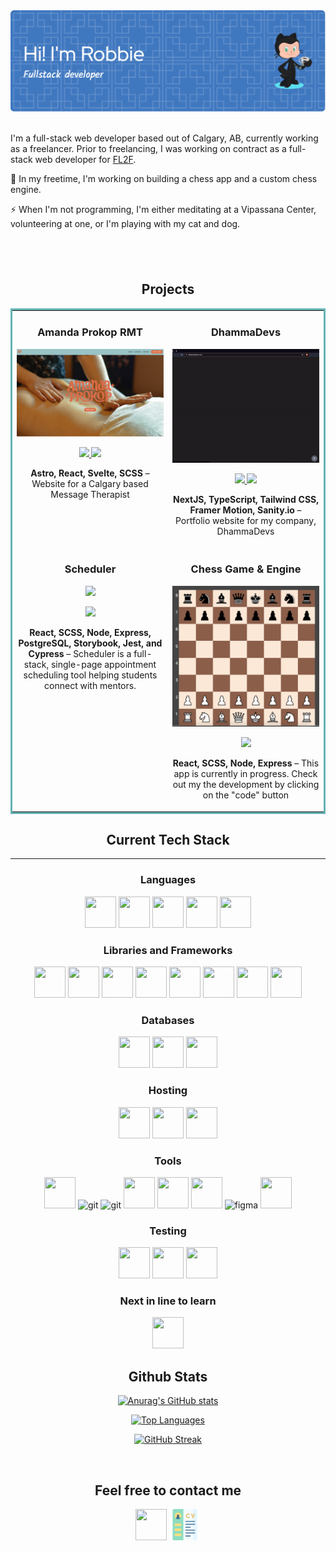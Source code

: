 <div align="center">
<img src="github-header-image.png"/> 
</br>
</br>

<div align="left">
<p align="left">I'm a full-stack web developer based out of Calgary, AB, currently working as a freelancer. Prior to freelancing, I was working on contract as a full-stack web developer for <a href="https://www.fl2f.ca/home">FL2F</a>. </p>

🌱 In my freetime, I'm working on building a chess app and a custom chess engine.

⚡ When I'm not programming, I'm either meditating at a Vipassana Center, volunteering at one, or I'm playing with my cat and dog.

</div>

## </br>

<section align="center">
<h2>Projects</h2>
<table bordercolor="#66b2b2">
  <tr>
    <td width="50%" valign="top">
      <h3>Amanda Prokop RMT</h3>

![](https://github.com/RobbieProkop/amanda-2023/blob/master/public/assets/originals/Screenshot%202023-05-31%20at%2016.56.43.png)

<!-- ![](https://user-images.githubusercontent.com/101907461/221061539-22206763-6b12-44df-b094-91401964bd32.png) -->

  <p>
  <a href="https://github.com/RobbieProkop/amanda-2023" target="_blank">
    <img src="https://img.shields.io/badge/Code-black?style=for-the-badge&logo=github">
  </a>
  <a href="https://amandaprokop.com" target="_blank">
    <img src="https://img.shields.io/badge/Website-3880FF?style=for-the-badge&logoColor=white">

  </a>
      </p>
        <p><strong>Astro, React, Svelte, SCSS</strong> – Website for a Calgary based Message Therapist</p>
    </td>
    <td width="50%" valign="top">

<h3>DhammaDevs</h3>

<!-- ![](https://github.com/RobbieProkop/portfolio/blob/master/asset/images/portfolio-gif.gif) -->
<img src="https://github.com/RobbieProkop/portfolio/blob/master/asset/images/portfolio-gif.gif" max-height= "235">

  <p>
  <a href="https://github.com/RobbieProkop/portfolio" target="_blank">
    <img src="https://img.shields.io/badge/Code-black?style=for-the-badge&logo=github">
  </a>
  <a href="https://dhammadevs.com" target="_blank">
    <img src="https://img.shields.io/badge/Website-3880FF?style=for-the-badge&logoColor=white">

  </a>
      </p>
        <p><strong>NextJS, TypeScript, Tailwind CSS, Framer Motion, Sanity.io</strong> – Portfolio website for my company, DhammaDevs</p>
    </td>
    
  </tr>

  <tr>
<td width="50%" valign="top">
      <h3>Scheduler</h3>

![](https://user-images.githubusercontent.com/101907461/198912461-d302a858-0a79-4715-a114-9e8de5a9cc49.png)

  <p>
  <a href="https://github.com/RobbieProkop/scheduler" target="_blank">
    <img src="https://img.shields.io/badge/Code-black?style=for-the-badge&logo=github">

  </a>
      </p>
        <p><strong> React, SCSS, Node, Express, PostgreSQL, Storybook, Jest, and Cypress</strong> – Scheduler is a full-stack, single-page appointment scheduling tool helping students connect with mentors.</p>
    </td>

<td width="50%" valign="top">
      <h3>Chess Game & Engine</h3>

<!-- ![](https://github.com/RobbieProkop/chess/blob/master/frontend/public/assets/chess.png) -->

<img src="https://github.com/RobbieProkop/chess/blob/master/frontend/public/assets/chess.png" max-height= "220">
  <p>
  <a href="https://github.com/RobbieProkop/chess" target="_blank">
    <img src="https://img.shields.io/badge/Code-black?style=for-the-badge&logo=github">
  </a>
      </p>
        <p><strong>React, SCSS, Node, Express</strong> – This app is currently in progress. Check out my the development by clicking on the "code" button</p>
    </td>

  </tr>
</table>
</section>

## Current Tech Stack

---

### Languages

<!-- Vanilla JS -->
<img src="https://cdn.jsdelivr.net/gh/devicons/devicon/icons/javascript/javascript-plain.svg" width="50" height="50"/> 
<!-- TypeScript -->
<img src="https://cdn.jsdelivr.net/gh/devicons/devicon/icons/typescript/typescript-original.svg" width="50" height="50"/> 
<!-- HTML -->
<img src="https://cdn.jsdelivr.net/gh/devicons/devicon/icons/html5/html5-original-wordmark.svg" width="50" height="50"/> 
<!-- CSS -->
<img src="https://cdn.jsdelivr.net/gh/devicons/devicon/icons/css3/css3-original-wordmark.svg" width="50" height="50"/> 
<!-- SASS-->
<img src="https://cdn.jsdelivr.net/gh/devicons/devicon/icons/sass/sass-original.svg" width="50" height="50"/>

</br>

### Libraries and Frameworks

<!-- react -->
<img src="https://cdn.jsdelivr.net/gh/devicons/devicon/icons/react/react-original-wordmark.svg"  width="50" height="50"/>
<!-- Next JS -->
<img src="https://skillicons.dev/icons?i=next" width="50" height="50" />
<!-- Astro -->
<img src="https://skillicons.dev/icons?i=astro" width="50" height="50" />
<!-- Redux -->
<img src="https://cdn.jsdelivr.net/gh/devicons/devicon/icons/redux/redux-original.svg" width="50" height="50"/>
<!--node JS  -->
<img src="https://skillicons.dev/icons?i=nodejs" width="50" height="50" /> 
<!-- express -->
<img src="https://skillicons.dev/icons?i=express" width="50" height="50"/>
<!-- tailwind -->
<img src="https://www.vectorlogo.zone/logos/tailwindcss/tailwindcss-icon.svg" width="50" height="50"/> 
<!-- Bootstrap -->
<img src="https://cdn.jsdelivr.net/gh/devicons/devicon/icons/bootstrap/bootstrap-plain-wordmark.svg" width="50" height="50"/>

</br>

### Databases

<!-- postgres -->
<img src="https://cdn.jsdelivr.net/gh/devicons/devicon/icons/postgresql/postgresql-plain-wordmark.svg" width="50" height="50" /> 
<!-- mysql -->
<img src="https://skillicons.dev/icons?i=mysql" width="50" height="50" /> 
<!-- mongoDB -->
<img src="https://skillicons.dev/icons?i=mongo" width="50" height="50" />

</br>

### Hosting

<!-- heroku -->
<img src="https://cdn.jsdelivr.net/gh/devicons/devicon/icons/heroku/heroku-plain-wordmark.svg"  width="50" height="50"/>
<!-- Netlify -->
<img src="https://www.vectorlogo.zone/logos/netlify/netlify-icon.svg"  width="50" height="50"/>
<!-- google cloud -->
<img src="https://skillicons.dev/icons?i=googlecloud"  width="50" height="50"/>

</br>

### Tools

<!-- VSCode -->
<img src="https://cdn.jsdelivr.net/gh/devicons/devicon/icons/vscode/vscode-original-wordmark.svg"  width="50" height="50"/>
<!-- git -->
<img src="https://skillicons.dev/icons?i=git" alt="git" width="50" height="50"/>
<!-- github -->
<img src="https://skillicons.dev/icons?i=github" alt="git" width="50" height="50"/>
<!-- npm -->
<img src="https://cdn.jsdelivr.net/gh/devicons/devicon/icons/npm/npm-original-wordmark.svg" width="50" height="50" /> 
<!-- docker -->
<img src="https://cdn.jsdelivr.net/gh/devicons/devicon/icons/docker/docker-original-wordmark.svg" width="50" height="50" /> 
<!-- json -->
<img src="https://www.vectorlogo.zone/logos/json/json-ar21.svg" width="50" height="50" /> 
<!-- Figma -->
<img src="https://www.vectorlogo.zone/logos/figma/figma-icon.svg" alt="figma" width="50" height="50"/>
<!-- wordpress -->
<img src="https://skillicons.dev/icons?i=wordpress" width="50" height="50" />

</br>

### Testing

<!-- Jest -->
<img src="https://cdn.jsdelivr.net/gh/devicons/devicon/icons/jest/jest-plain.svg" width="50" height="50"/> 
<!-- Mocha Chai -->
<img src="https://cdn.jsdelivr.net/gh/devicons/devicon/icons/mocha/mocha-plain.svg" width="50" height="50" />
<!-- storybook -->
<img src="https://cdn.jsdelivr.net/gh/devicons/devicon/icons/storybook/storybook-original.svg"  width="50" height="50"/>

### Next in line to learn

<!-- Python -->
<img src="https://cdn.jsdelivr.net/gh/devicons/devicon/icons/python/python-original-wordmark.svg" width="50" height="50" />

</br>

## Github Stats

[![Anurag's GitHub stats](https://github-readme-stats.vercel.app/api?username=RobbieProkop&show_icons=true&theme=dracula)](https://github.com/anuraghazra/github-readme-stats)

[![Top Languages](https://github-readme-stats.vercel.app/api/top-langs/?username=RobbieProkop&layout=compact&theme=dracula)](<[https://github.com/anuraghazra/github-readme-stats](https://github.com/RobbieProkop)>)

[![GitHub Streak](https://github-readme-streak-stats.herokuapp.com/?user=RobbieProkop&theme=dracula)]([https://github.com/RobbieProkop])

</br>

## Feel free to contact me

<p >
<a href="https://www.linkedin.com/in/robbie-prokop-1a968a230/" target="_blank">
<img align="center" src="https://cdn.jsdelivr.net/gh/devicons/devicon/icons/linkedin/linkedin-original.svg"  width="50" height="50"/></a>
<a href="https://flowcv.com/resume/sdqld3o6di" target="_blank">
<img align="center" src="./cv.png"  width="50" height="50"/></a>
</p>

  </div>
